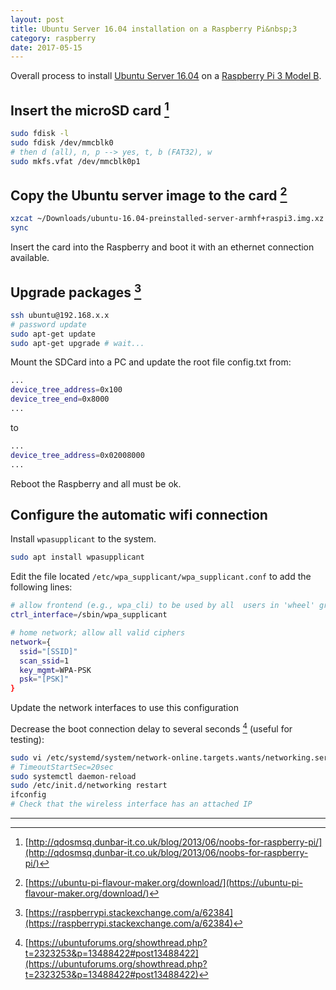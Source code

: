 ```yaml
---
layout: post
title: Ubuntu Server 16.04 installation on a Raspberry Pi&nbsp;3
category: raspberry
date: 2017-05-15
---
```


Overall process to install [Ubuntu Server 16.04](http://releases.ubuntu.com/16.04/) on a [Raspberry Pi 3 Model B](https://www.raspberrypi.org/products/raspberry-pi-3-model-b/).

## Insert the microSD card [^1]

```bash
sudo fdisk -l
sudo fdisk /dev/mmcblk0
# then d (all), n, p --> yes, t, b (FAT32), w
sudo mkfs.vfat /dev/mmcblk0p1
```

## Copy the Ubuntu server image to the card [^2]

```bash
xzcat ~/Downloads/ubuntu-16.04-preinstalled-server-armhf+raspi3.img.xz | sudo dd of=/dev/mmcblk0 bs=4M
sync
```

Insert the card into the Raspberry and boot it with an ethernet connection available.

## Upgrade packages [^3]

```bash
ssh ubuntu@192.168.x.x
# password update
sudo apt-get update
sudo apt-get upgrade # wait...
```

Mount the SDCard into  a PC and update the root file config.txt from:

```bash
...
device_tree_address=0x100
device_tree_end=0x8000
...
```

to

```bash
...
device_tree_address=0x02008000
...
```
Reboot the Raspberry and all must be ok.

## Configure the automatic wifi connection

Install `wpasupplicant` to the system.

```bash
sudo apt install wpasupplicant
```

Edit the file located `/etc/wpa_supplicant/wpa_supplicant.conf` to add the following lines:

```bash
# allow frontend (e.g., wpa_cli) to be used by all	users in 'wheel' group
ctrl_interface=/sbin/wpa_supplicant

# home network; allow all valid ciphers
network={
  ssid="[SSID]"
  scan_ssid=1
  key_mgmt=WPA-PSK
  psk="[PSK]"
}
```

Update the network interfaces to use this configuration

Decrease the boot connection delay to several seconds [^4] (useful for testing):

```bash
sudo vi /etc/systemd/system/network-online.targets.wants/networking.service
# TimeoutStartSec=20sec
sudo systemctl daemon-reload
sudo /etc/init.d/networking restart
ifconfig
# Check that the wireless interface has an attached IP
```

--------------------------------------------------

[^1]: [http://qdosmsq.dunbar-it.co.uk/blog/2013/06/noobs-for-raspberry-pi/](http://qdosmsq.dunbar-it.co.uk/blog/2013/06/noobs-for-raspberry-pi/)

[^2]: [https://ubuntu-pi-flavour-maker.org/download/](https://ubuntu-pi-flavour-maker.org/download/)

[^3]: [https://raspberrypi.stackexchange.com/a/62384](https://raspberrypi.stackexchange.com/a/62384)

[^4]: [https://ubuntuforums.org/showthread.php?t=2323253&p=13488422#post13488422](https://ubuntuforums.org/showthread.php?t=2323253&p=13488422#post13488422)